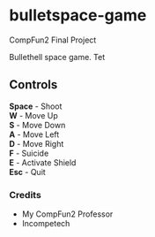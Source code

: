 # bulletspace-game
CompFun2 Final Project  

Bullethell space game. Tet

## Controls
**Space** - Shoot  
**W** - Move Up  
**S** - Move Down  
**A** - Move Left  
**D** - Move Right  
**F** - Suicide  
**E** - Activate Shield  
**Esc** - Quit  

### Credits
- My CompFun2 Professor
- Incompetech
